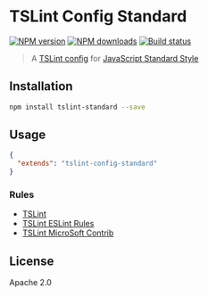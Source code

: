 # TSLint Config Standard

[![NPM version][npm-image]][npm-url]
[![NPM downloads][downloads-image]][downloads-url]
[![Build status][travis-image]][travis-url]

> A [TSLint config](https://palantir.github.io/tslint/usage/tslint-json/) for [JavaScript Standard Style](http://standardjs.com/)

## Installation

```sh
npm install tslint-standard --save
```

## Usage

```json
{
  "extends": "tslint-config-standard"
}
```

### Rules

* [TSLint](https://www.npmjs.com/package/tslint)
* [TSLint ESLint Rules](https://www.npmjs.com/package/tslint-eslint-rules)
* [TSLint MicroSoft Contrib](https://www.npmjs.com/package/tslint-microsoft-contrib)

## License

Apache 2.0

[npm-image]: https://img.shields.io/npm/v/tslint-config-standard.svg?style=flat
[npm-url]: https://npmjs.org/package/tslint-config-standard
[downloads-image]: https://img.shields.io/npm/dm/tslint-config-standard.svg?style=flat
[downloads-url]: https://npmjs.org/package/tslint-config-standard
[travis-image]: https://img.shields.io/travis/blakeembrey/tslint-config-standard.svg?style=flat
[travis-url]: https://travis-ci.org/blakeembrey/tslint-config-standard
